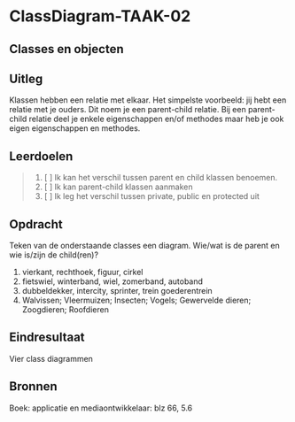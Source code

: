 # ClassDiagram-TAAK-02

## Classes en objecten

## Uitleg
Klassen hebben een relatie met elkaar. Het simpelste voorbeeld: jij hebt een relatie met je ouders. Dit noem je een parent-child relatie. Bij een parent-child relatie deel je enkele eigenschappen en/of methodes maar heb je ook eigen eigenschappen en methodes.

## Leerdoelen

> 1. [ ] Ik kan het verschil tussen parent en child klassen benoemen.
> 2. [ ] Ik kan parent-child klassen aanmaken
> 3. [ ] Ik leg het verschil tussen private, public en protected uit


## Opdracht
Teken van de onderstaande classes een diagram. Wie/wat is de parent en wie is/zijn de child(ren)?

1. vierkant, rechthoek, figuur, cirkel
2. fietswiel, winterband, wiel, zomerband, autoband
3. dubbeldekker, intercity, sprinter, trein goederentrein 
4. Walvissen; Vleermuizen; Insecten; Vogels; Gewervelde dieren; Zoogdieren; Roofdieren

## Eindresultaat
Vier class diagrammen

## Bronnen
Boek: applicatie en mediaontwikkelaar: blz 66, 5.6
